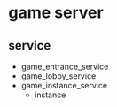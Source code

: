 # game server 

## service

- game_entrance_service
- game_lobby_service
- game_instance_service 
    - instance



